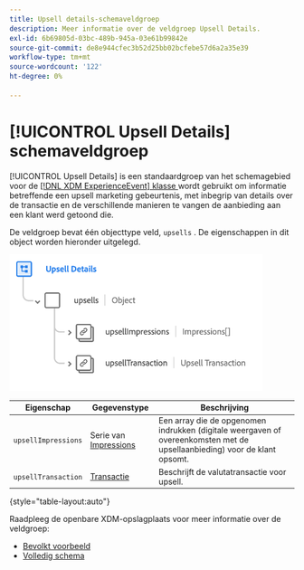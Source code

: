 ```yaml
---
title: Upsell details-schemaveldgroep
description: Meer informatie over de veldgroep Upsell Details.
exl-id: 6b69805d-03bc-489b-945a-03e61b99842e
source-git-commit: de8e944cfec3b52d25bb02bcfebe57d6a2a35e39
workflow-type: tm+mt
source-wordcount: '122'
ht-degree: 0%

---
```


# [!UICONTROL Upsell Details] schemaveldgroep

[!UICONTROL Upsell Details] is een standaardgroep van het schemagebied voor de [[!DNL XDM ExperienceEvent]  klasse ](../../classes/experienceevent.md) wordt gebruikt om informatie betreffende een upsell marketing gebeurtenis, met inbegrip van details over de transactie en de verschillende manieren te vangen de aanbieding aan een klant werd getoond die.

De veldgroep bevat één objecttype veld, `upsells` . De eigenschappen in dit object worden hieronder uitgelegd.

![ Upsell de structuur van Details ](../../images/field-groups/upsell-details.png)

| Eigenschap | Gegevenstype | Beschrijving |
| --- | --- | --- |
| `upsellImpressions` | Serie van [ Impressions ](../../data-types/impressions.md) | Een array die de opgenomen indrukken (digitale weergaven of overeenkomsten met de upsellaanbieding) voor de klant opsomt. |
| `upsellTransaction` | [ Transactie ](../../data-types/transaction.md) | Beschrijft de valutatransactie voor upsell. |

{style="table-layout:auto"}

Raadpleeg de openbare XDM-opslagplaats voor meer informatie over de veldgroep:

* [ Bevolkt voorbeeld ](https://github.com/adobe/xdm/blob/master/components/fieldgroups/experience-event/industry-verticals/experienceevent-upsell-details.example.1.json)
* [ Volledig schema ](https://github.com/adobe/xdm/blob/master/components/fieldgroups/experience-event/industry-verticals/experienceevent-upsell-details.schema.json)
